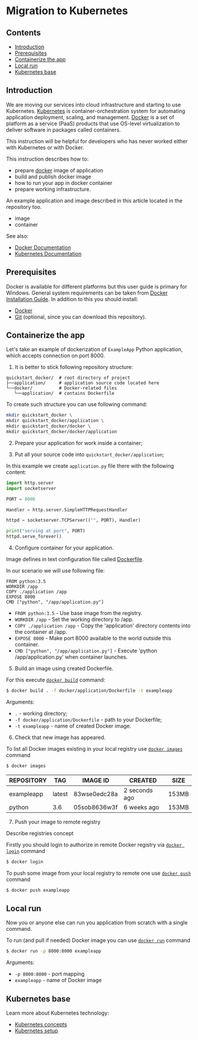 # Migration to Kubernetes

## Contents

* [Introduction](#introduction)
* [Prerequisites](#prerequisites)
* [Containerize the app](#containerize)
* [Local run](#local)
* [Kubernetes base](#kubernetes)

## Introduction  <a name="introduction"></a>

We are moving our services into cloud infrastructure and starting to use Kubernetes.
[Kubernetes](https://kubernetes.io/docs/concepts/overview/what-is-kubernetes/) is container-orchestration system for automating application deployment, scaling, and management.
[Docker](https://www.docker.com/resources/what-container) is a set of platform as a service (PaaS) products that use OS-level virtualization to deliver software in packages called containers.

This instruction will be helpful for developers who has never worked either with Kubernetes or with Docker.

This instruction describes how to:
- prepare [docker](https://www.docker.com/resources/what-container) image of application 
- build and publish docker image
- how to run your app in docker container
- prepare working infrastructure.

An example application and image described in this article located in the repository too.

- image
- container

See also:
- [Docker Documentation](https://docs.docker.com/)
- [Kubernetes Documentation](https://kubernetes.io/docs/home/)

## Prerequisites <a name="prerequisites"></a>

Docker is available for different platforms but this user guide is primary for Windows.
General system requirements can be taken from [Docker Installation Guide](https://docs.docker.com/docker-for-windows/install/#system-requirements).
In addition to this you should install:
- [Docker](https://docs.docker.com/docker-for-windows/install/)
- [Git](https://git-scm.com/download/win) (optional, since you can download this repository).

## Containerize the app <a name="containerize"></a>

Let's take an example of dockerization of `ExampleApp` Python application, which accepts connection on port 8000.

1. It is better to stick following repository structure:

```text
quickstart_docker/  # root directory of project
├──application/     # application source code located here
└──docker/          # Docker-related files
   └──application/  # contains Dockerfile
```

To create such structure you can use following command:

```bash
mkdir quickstart_docker \
mkdir quickstart_docker/application \
mkdir quickstart_docker/docker \
mkdir quickstart_docker/docker/application
```

2. Prepare your application for work inside a container;

3. Put all your source code into `quickstart_docker/application`;

In this example we create `application.py` file there with the following content:

```python
import http.server
import socketserver

PORT = 8000

Handler = http.server.SimpleHTTPRequestHandler

httpd = socketserver.TCPServer(("", PORT), Handler)

print("serving at port", PORT)
httpd.serve_forever()
```

4. Configure container for your application.

Image defines in text configuration file called [Dockerfile](https://docs.docker.com/engine/reference/builder/).

In our scenario we will use following file:

```text
FROM python:3.5
WORKDIR /app
COPY ./application /app
EXPOSE 8000
CMD ["python", "/app/application.py"]
```

- `FROM python:3.5` - Use base image from the registry.
- `WORKDIR /app` - Set the working directory to /app.
- `COPY ./application /app` - Copy the 'application' directory contents into the container at /app.
- `EXPOSE 8000` - Make port 8000 available to the world outside this container.
- `CMD ["python", "/app/application.py"]` - Execute 'python /app/application.py' when container launches.

5. Build an image using created Dockerfile.

For this execute [`docker build`](https://docs.docker.com/engine/reference/commandline/build/) command:

```bash
$ docker build . -f docker/application/Dockerfile -t exampleapp
```

Arguments:
- `.` - working directory;
- `-f docker/application/Dockerfile` - path to your Dockerfile;
- `-t exampleapp` - name of created Docker image.

6. Check that new image has appeared.

To list all Docker images existing in your local registry use [`docker images`](https://docs.docker.com/engine/reference/commandline/images/) command

```bash
$ docker images
```

REPOSITORY  |           TAG    |          IMAGE ID      |     CREATED        |        SIZE|
------------|------------------|------------------------|--------------------|------------|
exampleapp  |            latest|          83wse0edc28a  |       2 seconds ago|       153MB|
python      |           3.6    |         05sob8636w3f   |     6 weeks ago    |       153MB|

7. Push your image to remote registry

Describe registries concept

Firstly you should login to authorize in remote Docker registry via [`docker login`](https://docs.docker.com/engine/reference/commandline/login/) command

```bash
$ docker login
```

To push some image from your local registry to remote one use [`docker push`](https://docs.docker.com/engine/reference/commandline/push/) command

```bash
$ docker push exampleapp
```

## Local run <a name="local"></a>

Now you or anyone else can run you application from scratch with a single command.

To run (and pull if needed) Docker image you can use [`docker run`](https://docs.docker.com/engine/reference/commandline/run/) command

```bash
$ docker run -p 8000:8000 exampleapp
```

Arguments:
- `-p 8000:8000` - port mapping
- `exampleapp` - name of Docker image

## Kubernetes base <a name="kubernetes"></a>

Learn more about Kubernetes technology:
- [Kubernetes concepts](https://kubernetes.io/docs/concepts/)
- [Kubernetes setup](https://kubernetes.io/docs/setup/)
